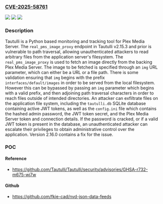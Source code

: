 ### [CVE-2025-58761](https://cve.mitre.org/cgi-bin/cvename.cgi?name=CVE-2025-58761)
![](https://img.shields.io/static/v1?label=Product&message=Tautulli&color=blue)
![](https://img.shields.io/static/v1?label=Version&message=%3C%202.16.0%20&color=brightgreen)
![](https://img.shields.io/static/v1?label=Vulnerability&message=CWE-27%3A%20Path%20Traversal%3A%20'dir%2F..%2F..%2Ffilename'&color=brightgreen)

### Description

Tautulli is a Python based monitoring and tracking tool for Plex Media Server. The `real_pms_image_proxy` endpoint in Tautulli v2.15.3 and prior is vulnerable to path traversal, allowing unauthenticated attackers to read arbitrary files from the application server's filesystem. The `real_pms_image_proxy` is used to fetch an image directly from the backing Plex Media Server. The image to be fetched is specified through an `img` URL parameter, which can either be a URL or a file path. There is some validation ensuring that `img` begins with the prefix `interfaces/default/images` in order to be served from the local filesystem. However this can be bypassed by passing an `img` parameter which begins with a valid prefix, and then adjoining path traversal characters in order to reach files outside of intended directories. An attacker can exfiltrate files on the application file system, including the `tautulli.db` SQLite database containing active JWT tokens, as well as the `config.ini` file which contains the hashed admin password, the JWT token secret, and the Plex Media Server token and connection details. If the password is cracked, or if a valid JWT token is present in the database, an unauthenticated attacker can escalate their privileges to obtain administrative control over the application. Version 2.16.0 contains a fix for the issue.

### POC

#### Reference
- https://github.com/Tautulli/Tautulli/security/advisories/GHSA-r732-m675-wj7w

#### Github
- https://github.com/fkie-cad/nvd-json-data-feeds

